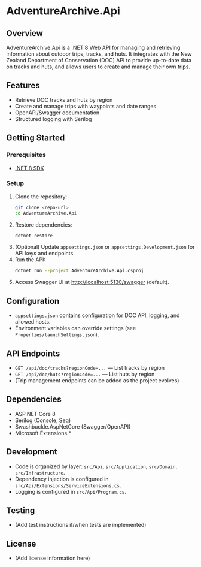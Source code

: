 # AdventureArchive.Api

## Overview
AdventureArchive.Api is a .NET 8 Web API for managing and retrieving information about outdoor trips, tracks, and huts. It integrates with the New Zealand Department of Conservation (DOC) API to provide up-to-date data on tracks and huts, and allows users to create and manage their own trips.

## Features
- Retrieve DOC tracks and huts by region
- Create and manage trips with waypoints and date ranges
- OpenAPI/Swagger documentation
- Structured logging with Serilog

## Getting Started

### Prerequisites
- [.NET 8 SDK](https://dotnet.microsoft.com/en-us/download/dotnet/8.0)

### Setup
1. Clone the repository:
   ```sh
   git clone <repo-url>
   cd AdventureArchive.Api
   ```
2. Restore dependencies:
   ```sh
   dotnet restore
   ```
3. (Optional) Update `appsettings.json` or `appsettings.Development.json` for API keys and endpoints.
4. Run the API:
   ```sh
   dotnet run --project AdventureArchive.Api.csproj
   ```
5. Access Swagger UI at [http://localhost:5130/swagger](http://localhost:5130/swagger) (default).

## Configuration
- `appsettings.json` contains configuration for DOC API, logging, and allowed hosts.
- Environment variables can override settings (see `Properties/launchSettings.json`).

## API Endpoints
- `GET /api/doc/tracks?regionCode=...` — List tracks by region
- `GET /api/doc/huts?regionCode=...` — List huts by region
- (Trip management endpoints can be added as the project evolves)

## Dependencies
- ASP.NET Core 8
- Serilog (Console, Seq)
- Swashbuckle.AspNetCore (Swagger/OpenAPI)
- Microsoft.Extensions.*

## Development
- Code is organized by layer: `src/Api`, `src/Application`, `src/Domain`, `src/Infrastructure`.
- Dependency injection is configured in `src/Api/Extensions/ServiceExtensions.cs`.
- Logging is configured in `src/Api/Program.cs`.

## Testing
- (Add test instructions if/when tests are implemented)

## License
- (Add license information here)
